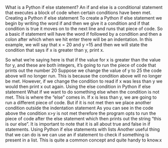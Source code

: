 What is a Python if else statement?
An if and else is a conditional statement that executes a block of code when certain conditions have been met.
Creating a Python if else statement
To create a Python if else statement we begin by writing the word if and then we give it a condition and if that condition is true it moves on to the next line and runs that piece of code.
So a basic if statement will have the word if followed by a condition and then a colon after which when we hit enter there will be an indentation. In this example, we will say that x = 20 and y =15 and then we will state the condition that says if x is greater than y, print x.

So what we’re saying here is that if the value for x is greater than the value for y, and these are both integers, it’s going to run the piece of code that prints out the number 20 Suppose we change the value of y to 25 the code above will no longer run.  This is because the condition above will no longer be met. However, if we change the condition to read if x was less than y we would then print x out again. Using the else condition in Python if else statement
What if we want to do something else when the condition is not met. This is where the “else” comes in. If x is less than y, we are going to run a different piece of code. But if it is not met then we place another condition outside the indentation statement As you can see in the code above the condition x>y is not met therefore the program opts to run the piece of code after the else statement which then prints out the string “this is our else”. It is important to note that it is all about true and false in if statements. Using Python if else statements with lists
Another useful thing that we can do is we can use an if statement to check if something is present in a list. This is quite a common concept and quite handy to know.x